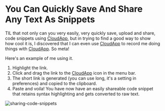# You Can Quickly Save And Share Any Text As Snippets

TIL that not only can you very easily, very quickly save, upload and share, code snippets using [CloudApp](https://www.getcloudapp.com/?utm_source=bengitscode_github1), but in trying to find a good way to show how cool it is, I discovered that I can even use [CloudApp](https://cl.ly/kQ05) to record me doing things with [CloudApp](https://my.cl.ly/r/1z0B1n231Z131C0Q). So meta!

Here's an example of me using it.

1.  Highlight the link.
1.  Click and drag the link to the  [CloudApp](https://www.getcloudapp.com/?utm_source=bengitscode_github4) icon in the menu bar.
1.  The short link is generated (you can use long, it's a setting in preferences) and copied to the clipboard.
1.  Paste and voila! You have now have an easily shareable code snippet that retains syntax highlighting and gets converted to raw text.


![sharing-code-snippets](https://cloud.githubusercontent.com/assets/16841950/25507997/4b0fb702-2b7d-11e7-88a4-09d1b842080d.gif)
